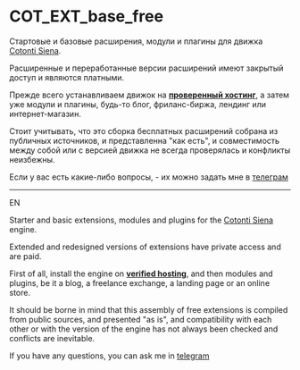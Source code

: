 # COT_EXT_base_free
Стартовые и базовые расширения, модули и плагины для движка [Cotonti Siena](https://github.com/Cotonti/Cotonti). 

Расширенные и переработанные версии расширений имеют закрытый доступ и являются платными. 

Прежде всего устанавливаем движок на <b>[проверенный хостинг](https://beget.com/order/start?id=1479352)</b>, а затем уже модули и плагины, будь-то блог, фриланс-биржа, лендинг или интернет-магазин. 

Стоит учитывать, что это сборка бесплатных расширений собрана из публичных источников, и представленна "как есть", и совместимость между собой или с версией движка не всегда проверялась и конфликты неизбежны. 

Если у вас есть какие-либо вопросы, - их можно задать мне в [телеграм](https://t.me/webitproff)

<hr/>
EN

Starter and basic extensions, modules and plugins for the  [Cotonti Siena](https://github.com/Cotonti/Cotonti) engine. 

Extended and redesigned versions of extensions have private access and are paid.

First of all, install the engine on <b>[verified hosting](http://beget.com/order/start?id=1479352)</b>, and then modules and plugins, be it a blog, a freelance exchange, a landing page or an online store.

It should be borne in mind that this assembly of free extensions is compiled from public sources, and presented "as is", and compatibility with each other or with the version of the engine has not always been checked and conflicts are inevitable.

If you have any questions, you can ask me in [telegram](https://t.me/webitproff )


